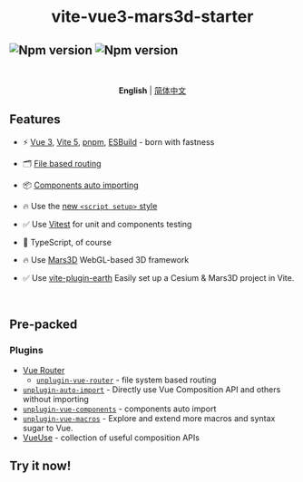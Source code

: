 <h1 align='center'>
vite-vue3-mars3d-starter
</h1>

<h2>
<img alt="Npm version" src="https://img.shields.io/npm/v/mars3d.svg?style=flat&amp;logo=npm&amp;label=mars3d" data-v-ee0caf6c="">

<img alt="Npm version" src="https://img.shields.io/npm/v/mars3d-cesium.svg?style=flat&amp;logo=npm&amp;label=cesium" data-v-ee0caf6c="">
</h2>

<br>

<p align='center'>
<b>English</b> | <a href="https://github.com/antfu/vitesse-lite/blob/main/README.zh-CN.md">简体中文</a>
<!-- Contributors: Thanks for geting interested, however we DON'T accept new transitions to the README, thanks. -->
</p>

## Features

- ⚡️ [Vue 3](https://github.com/vuejs/core), [Vite 5](https://github.com/vitejs/vite), [pnpm](https://pnpm.io/), [ESBuild](https://github.com/evanw/esbuild) - born with fastness

- 🗂 [File based routing](./src/pages)

- 📦 [Components auto importing](./src/components)

- 🔥 Use the [new `<script setup>` style](https://github.com/vuejs/rfcs/pull/227)

- ✅ Use [Vitest](http://vitest.dev/) for unit and components testing

- 🦾 TypeScript, of course

- 🔥 Use [Mars3D](http://mars3d.cn/) WebGL-based 3D framework

- ✅ Use [vite-plugin-earth](https://www.npmjs.com/package/vite-plugin-earth) Easily set up a Cesium & Mars3D project in Vite.

<br>

## Pre-packed

### Plugins

- [Vue Router](https://github.com/vuejs/vue-router)
  - [`unplugin-vue-router`](https://github.com/posva/unplugin-vue-router) - file system based routing
- [`unplugin-auto-import`](https://github.com/antfu/unplugin-auto-import) - Directly use Vue Composition API and others without importing
- [`unplugin-vue-components`](https://github.com/antfu/unplugin-vue-components) - components auto import
- [`unplugin-vue-macros`](https://github.com/sxzz/unplugin-vue-macros) - Explore and extend more macros and syntax sugar to Vue.
- [VueUse](https://github.com/antfu/vueuse) - collection of useful composition APIs

## Try it now!
